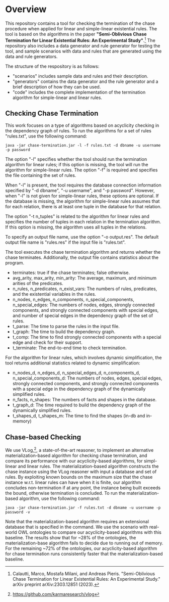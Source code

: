 # Overview

This repository contains a tool for checking the termination of the chase procedure when applied for linear and simple-linear existential rules. The tool is based on the algorithms in the paper **"Semi-Oblivious Chase Termination for Linear Existential Rules: An Experimental Study"**.[^1] The repository also includes a data generator and rule generator for testing the tool, and sample scenarios with data and rules that are generated using the data and rule generators.

The structure of the respository is as follows:
- \"scenarios\" includes sample data and rules and their description. 
- \"generators\" contains the data generator and the rule generator and a brief description of how they can be used.
- \"code\" includes the complete implementation of the termination algorithm for simple-linear and linear rules.

## Checking Chase Termination 

This work focuses on a type of algorithms based on acyclicity checking in the dependency graph of rules. To run the algorithms for a set of rules "rules.txt", use the following command:

```
java -jar chase-termination.jar -l -f rules.txt -d dbname -u username -p password
```

The option "-l" specifies whether the tool should run the termination algorithm for linear rules; if this option is missing, the tool will run the algorithm for simple-linear rules. The option "-f" is required and specifies the file containing the set of rules. 

When "-l" is present, the tool requires the database connection information specified by "-d dbname", "-u username", and "-p password". However, when "-l" is not given for simple-linear rules, these options are optional. If the database is missing, the algorithm for simple-linear rules assumes that for each relation, there is at least one tuple in the database for that relation.

The option "-t n_tuples" is related to the algorithm for linear rules and specifies the number of tuples in each relation in the termination algorithm. If this option is missing, the algorithm uses all tuples in the relations.

To specify an output file name, use the option "-o output.res". The default output file name is "rules.res" if the input file is "rules.txt".

The tool executes the chase termination algorithm and returns whether the chase terminates. Additionally, the output file contains statistics about the program.

- terminates: true if the chase terminates; false otherwise.
- avg_arity, max_arity, min_arity: The average, maximum, and minimum arities of the predicates.
- n_rules, n_predicates, n_exist_vars: The numbers of rules, predicates, and the existential variables in the rules.
- n_nodes, n_edges, n_components, n_special_components, n_special_edges: The numbers of nodes, edges, strongly connected components, and strongly connected components with special edges, and number of special edges in the dependency graph of the set of rules.
- t_parse: The time to parse the rules in the input file.
- t_graph: The time to build the dependency graph.
- t_comp: The time to find strongly connected components with a special edge and check for their support.
- t_terminate: The end-to-end time to check termination.

For the algorithm for linear rules, which involves dynamic simplification, the tool returns additional statistics related to dynamic simplification:
- n_nodes_d, n_edges_d, n_special_edges_d, n_components_d, n_special_components_d: The numbers of nodes, edges, special edges, strongly connected components, and strongly connected components with a special edge in the dependency graph of the dynamically simplified rules. 
- n_facts, n_shapes: The numbers of facts and shapes in the database.
- t_graph_d: The time required to build the dependency graph of the dynamically simplified rules. 
- t_shapes_d, t_shapes_m: The time to find the shapes (in-db and in-memory)


## Chase-based Checking 

We use VLog,[^2], a state-of-the-art reasoner, to implement an alternative materialization-based algorithm for checking chase termination, and compare its performance with our acyclicity-based algorithms, for simpl-linear and linear rules. The materialization-based algorithm constructs the chase instance using the VLog reasoner with input a database and set of rules. By exploiting known bounds on the maximum size that the chase instance w.r.t. linear rules can have when it is finite, our algorithm concludes non-termination if at any point, the instance being built exceeds the bound, otherwise termination is concluded.
To run the materialization-based algorithm, use the following command:

```
java -jar chase-termination.jar -f rules.txt -d dbname -u username -p password -v
```
Note that the materialization-based algorithm requires an extensional database that is specified in the command. We use the scenario with real-world OWL ontologies to compare our acyclicity-based algorithms with this baseline. The results show that for ~28% of the ontologies, the materialization-base algorithm fails to decide due to running out of memory. For the remaining ~72% of the ontologies, our acyclicity-based algorithm for chase termination runs consistently faster that the materialization-based baseline.

[^1]: Calautti, Marco, Mostafa Milani, and Andreas Pieris. "Semi-Oblivious Chase Termination for Linear Existential Rules: An Experimental Study." arXiv preprint arXiv:2303.12851 (2023).
[^2]: https://github.com/karmaresearch/vlog
